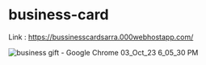 # business-card
Link : https://bussinesscardsarra.000webhostapp.com/

![business gift - Google Chrome 03_Oct_23 6_05_30 PM](https://github.com/sarramouadeb/business-card/assets/143343635/bb496f28-f710-4540-ad05-2d617d5dc760)
